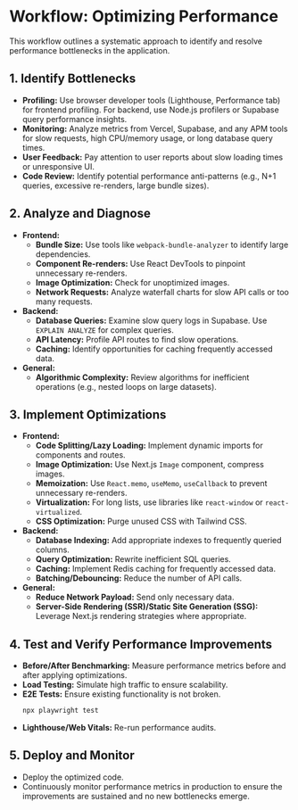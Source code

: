 # Workflow: Optimizing Performance

This workflow outlines a systematic approach to identify and resolve performance bottlenecks in the application.

## 1. Identify Bottlenecks

*   **Profiling:** Use browser developer tools (Lighthouse, Performance tab) for frontend profiling. For backend, use Node.js profilers or Supabase query performance insights.
*   **Monitoring:** Analyze metrics from Vercel, Supabase, and any APM tools for slow requests, high CPU/memory usage, or long database query times.
*   **User Feedback:** Pay attention to user reports about slow loading times or unresponsive UI.
*   **Code Review:** Identify potential performance anti-patterns (e.g., N+1 queries, excessive re-renders, large bundle sizes).

## 2. Analyze and Diagnose

*   **Frontend:**
    *   **Bundle Size:** Use tools like `webpack-bundle-analyzer` to identify large dependencies.
    *   **Component Re-renders:** Use React DevTools to pinpoint unnecessary re-renders.
    *   **Image Optimization:** Check for unoptimized images.
    *   **Network Requests:** Analyze waterfall charts for slow API calls or too many requests.
*   **Backend:**
    *   **Database Queries:** Examine slow query logs in Supabase. Use `EXPLAIN ANALYZE` for complex queries.
    *   **API Latency:** Profile API routes to find slow operations.
    *   **Caching:** Identify opportunities for caching frequently accessed data.
*   **General:**
    *   **Algorithmic Complexity:** Review algorithms for inefficient operations (e.g., nested loops on large datasets).

## 3. Implement Optimizations

*   **Frontend:**
    *   **Code Splitting/Lazy Loading:** Implement dynamic imports for components and routes.
    *   **Image Optimization:** Use Next.js `Image` component, compress images.
    *   **Memoization:** Use `React.memo`, `useMemo`, `useCallback` to prevent unnecessary re-renders.
    *   **Virtualization:** For long lists, use libraries like `react-window` or `react-virtualized`.
    *   **CSS Optimization:** Purge unused CSS with Tailwind CSS.
*   **Backend:**
    *   **Database Indexing:** Add appropriate indexes to frequently queried columns.
    *   **Query Optimization:** Rewrite inefficient SQL queries.
    *   **Caching:** Implement Redis caching for frequently accessed data.
    *   **Batching/Debouncing:** Reduce the number of API calls.
*   **General:**
    *   **Reduce Network Payload:** Send only necessary data.
    *   **Server-Side Rendering (SSR)/Static Site Generation (SSG):** Leverage Next.js rendering strategies where appropriate.

## 4. Test and Verify Performance Improvements

*   **Before/After Benchmarking:** Measure performance metrics before and after applying optimizations.
*   **Load Testing:** Simulate high traffic to ensure scalability.
*   **E2E Tests:** Ensure existing functionality is not broken.
    ```bash
    npx playwright test
    ```
*   **Lighthouse/Web Vitals:** Re-run performance audits.

## 5. Deploy and Monitor

*   Deploy the optimized code.
*   Continuously monitor performance metrics in production to ensure the improvements are sustained and no new bottlenecks emerge.
